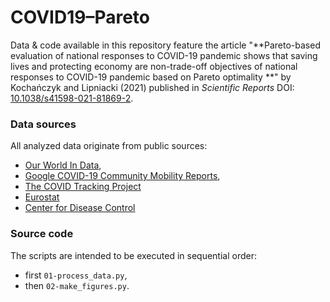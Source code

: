 # COVID19&ndash;Pareto


Data &amp; code available in this repository feature the article "**Pareto-based evaluation
of national responses to COVID-19 pandemic shows that saving lives and protecting economy
are non-trade-off objectives of national responses to COVID-19 pandemic based on Pareto
optimality **" by Kochańczyk and Lipniacki (2021) published in *Scientific Reports* 
DOI: [10.1038/s41598-021-81869-2](https://dx.doi.org/10.1038/s41598-021-81869-2).


### Data sources

All analyzed data originate from public sources:

* [Our World In Data](https://ourworldindata.org/coronavirus),
* [Google COVID-19 Community Mobility Reports](https://www.google.com/covid19/mobility),
* [The COVID Tracking Project](https://covidtracking.com)
* [Eurostat](https://ec.europa.eu/eurostat)
* [Center for Disease Control](https://www.cdc.gov)


### Source code

The scripts are intended to be executed in sequential order:

* first `01-process_data.py`,
* then `02-make_figures.py`.
